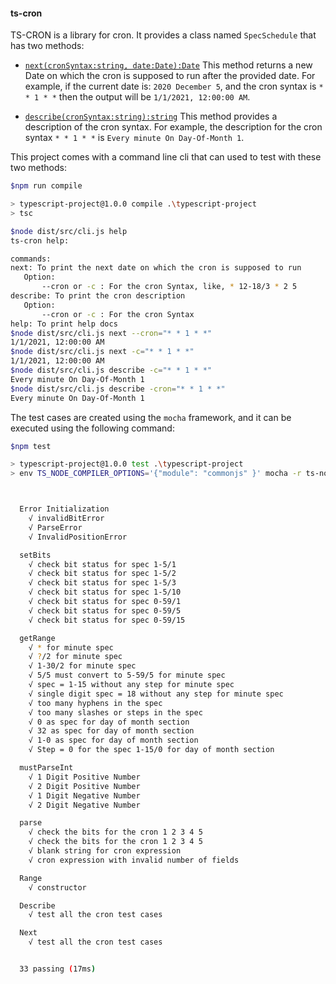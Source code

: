 #### ts-cron

TS-CRON is a library for cron. It provides a class named `SpecSchedule` that has two methods:
- [`next(cronSyntax:string, date:Date):Date`](https://github.com/pallavJha/tscron/blob/master/src/schedule/schedule.ts#L70)
This method returns a new Date on which the cron is supposed to run after the provided date. For example, if
the current date is: `2020 December 5`, and the cron syntax is `* * 1 * *` then the output will be 
`1/1/2021, 12:00:00 AM`.

- [`describe(cronSyntax:string):string`](https://github.com/pallavJha/tscron/blob/master/src/schedule/schedule.ts#L181)
This method provides a description of the cron syntax. For example, the description for the cron syntax `* * 1 * *` is
`Every minute On Day-Of-Month 1`.

This project comes with a command line cli that can used to test with these two methods:
```bash
$npm run compile

> typescript-project@1.0.0 compile .\typescript-project
> tsc

$node dist/src/cli.js help
ts-cron help:

commands:
next: To print the next date on which the cron is supposed to run
   Option:
       --cron or -c : For the cron Syntax, like, * 12-18/3 * 2 5
describe: To print the cron description
   Option:
       --cron or -c : For the cron Syntax
help: To print help docs
$node dist/src/cli.js next --cron="* * 1 * *"
1/1/2021, 12:00:00 AM
$node dist/src/cli.js next -c="* * 1 * *"
1/1/2021, 12:00:00 AM
$node dist/src/cli.js describe -c="* * 1 * *"
Every minute On Day-Of-Month 1
$node dist/src/cli.js describe -cron="* * 1 * *"
Every minute On Day-Of-Month 1
```

The test cases are created using the `mocha` framework, and it can be executed using the following command:
```bash
$npm test

> typescript-project@1.0.0 test .\typescript-project
> env TS_NODE_COMPILER_OPTIONS='{"module": "commonjs" }' mocha -r ts-node/register test/errors.ts test/**/*.ts



  Error Initialization
    √ invalidBitError
    √ ParseError
    √ InvalidPositionError

  setBits
    √ check bit status for spec 1-5/1
    √ check bit status for spec 1-5/2
    √ check bit status for spec 1-5/3
    √ check bit status for spec 1-5/10
    √ check bit status for spec 0-59/1
    √ check bit status for spec 0-59/5
    √ check bit status for spec 0-59/15

  getRange
    √ * for minute spec
    √ ?/2 for minute spec
    √ 1-30/2 for minute spec
    √ 5/5 must convert to 5-59/5 for minute spec
    √ spec = 1-15 without any step for minute spec
    √ single digit spec = 18 without any step for minute spec
    √ too many hyphens in the spec
    √ too many slashes or steps in the spec
    √ 0 as spec for day of month section
    √ 32 as spec for day of month section
    √ 1-0 as spec for day of month section
    √ Step = 0 for the spec 1-15/0 for day of month section

  mustParseInt
    √ 1 Digit Positive Number
    √ 2 Digit Positive Number
    √ 1 Digit Negative Number
    √ 2 Digit Negative Number

  parse
    √ check the bits for the cron 1 2 3 4 5
    √ check the bits for the cron 1 2 3 4 5
    √ blank string for cron expression
    √ cron expression with invalid number of fields

  Range
    √ constructor

  Describe
    √ test all the cron test cases

  Next
    √ test all the cron test cases


  33 passing (17ms)
```
